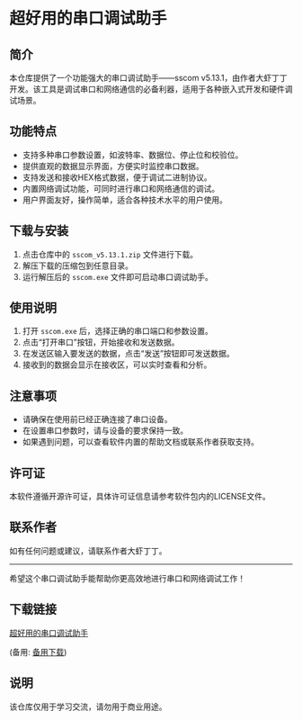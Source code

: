# 超好用的串口调试助手

## 简介
本仓库提供了一个功能强大的串口调试助手——sscom v5.13.1，由作者大虾丁丁开发。该工具是调试串口和网络通信的必备利器，适用于各种嵌入式开发和硬件调试场景。

## 功能特点
- 支持多种串口参数设置，如波特率、数据位、停止位和校验位。
- 提供直观的数据显示界面，方便实时监控串口数据。
- 支持发送和接收HEX格式数据，便于调试二进制协议。
- 内置网络调试功能，可同时进行串口和网络通信的调试。
- 用户界面友好，操作简单，适合各种技术水平的用户使用。

## 下载与安装
1. 点击仓库中的 `sscom_v5.13.1.zip` 文件进行下载。
2. 解压下载的压缩包到任意目录。
3. 运行解压后的 `sscom.exe` 文件即可启动串口调试助手。

## 使用说明
1. 打开 `sscom.exe` 后，选择正确的串口端口和参数设置。
2. 点击“打开串口”按钮，开始接收和发送数据。
3. 在发送区输入要发送的数据，点击“发送”按钮即可发送数据。
4. 接收到的数据会显示在接收区，可以实时查看和分析。

## 注意事项
- 请确保在使用前已经正确连接了串口设备。
- 在设置串口参数时，请与设备的要求保持一致。
- 如果遇到问题，可以查看软件内置的帮助文档或联系作者获取支持。

## 许可证
本软件遵循开源许可证，具体许可证信息请参考软件包内的LICENSE文件。

## 联系作者
如有任何问题或建议，请联系作者大虾丁丁。

---

希望这个串口调试助手能帮助你更高效地进行串口和网络调试工作！

## 下载链接
[超好用的串口调试助手](https://pan.quark.cn/s/47d4683e2760) 

(备用: [备用下载](https://pan.baidu.com/s/1F8EfvwkGx8Imauag5AmKFw?pwd=1234))

## 说明

该仓库仅用于学习交流，请勿用于商业用途。
